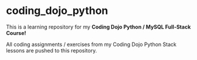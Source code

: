 # coding_dojo_python

This is a learning repository for my **Coding Dojo Python / MySQL Full-Stack Course!**

All coding assignments / exercises from my Coding Dojo Python Stack lessons are pushed to this repository.
